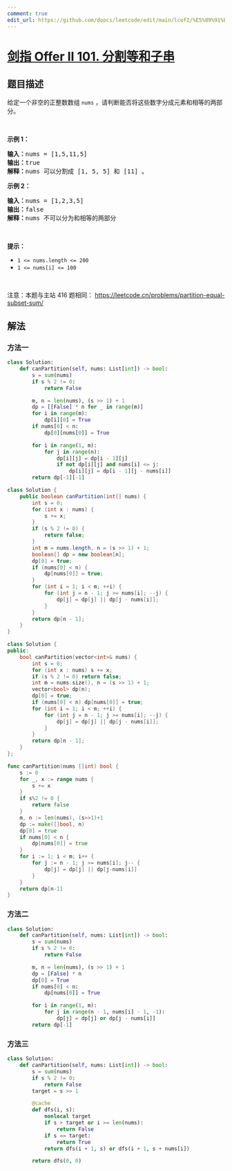 ```yaml
---
comment: true
edit_url: https://github.com/doocs/leetcode/edit/main/lcof2/%E5%89%91%E6%8C%87%20Offer%20II%20101.%20%E5%88%86%E5%89%B2%E7%AD%89%E5%92%8C%E5%AD%90%E4%B8%B2/README.md
---
```


# [剑指 Offer II 101. 分割等和子串](https://leetcode.cn/problems/NUPfPr)

## 题目描述

<!-- 这里写题目描述 -->

<p>给定一个非空的正整数数组 <code>nums</code> ，请判断能否将这些数字分成元素和相等的两部分。</p>

<p>&nbsp;</p>

<p><strong>示例&nbsp;1：</strong></p>

<pre>
<strong>输入：</strong>nums = [1,5,11,5]
<strong>输出：</strong>true
<strong>解释：</strong>nums<strong> </strong>可以分割成 [1, 5, 5] 和 [11] 。</pre>

<p><strong>示例&nbsp;2：</strong></p>

<pre>
<strong>输入：</strong>nums = [1,2,3,5]
<strong>输出：</strong>false
<strong>解释：</strong>nums<strong> </strong>不可以分为和相等的两部分
</pre>

<p>&nbsp;</p>

<p><meta charset="UTF-8" /></p>

<p><strong>提示：</strong></p>

<ul>
	<li><code>1 &lt;= nums.length &lt;= 200</code></li>
	<li><code>1 &lt;= nums[i] &lt;= 100</code></li>
</ul>

<p>&nbsp;</p>

<p><meta charset="UTF-8" />注意：本题与主站 416&nbsp;题相同：&nbsp;<a href="https://leetcode.cn/problems/partition-equal-subset-sum/">https://leetcode.cn/problems/partition-equal-subset-sum/</a></p>

## 解法

### 方法一

<!-- tabs:start -->

```python
class Solution:
    def canPartition(self, nums: List[int]) -> bool:
        s = sum(nums)
        if s % 2 != 0:
            return False

        m, n = len(nums), (s >> 1) + 1
        dp = [[False] * n for _ in range(m)]
        for i in range(m):
            dp[i][0] = True
        if nums[0] < n:
            dp[0][nums[0]] = True

        for i in range(1, m):
            for j in range(n):
                dp[i][j] = dp[i - 1][j]
                if not dp[i][j] and nums[i] <= j:
                    dp[i][j] = dp[i - 1][j - nums[i]]
        return dp[-1][-1]
```

```java
class Solution {
    public boolean canPartition(int[] nums) {
        int s = 0;
        for (int x : nums) {
            s += x;
        }
        if (s % 2 != 0) {
            return false;
        }
        int m = nums.length, n = (s >> 1) + 1;
        boolean[] dp = new boolean[n];
        dp[0] = true;
        if (nums[0] < n) {
            dp[nums[0]] = true;
        }
        for (int i = 1; i < m; ++i) {
            for (int j = n - 1; j >= nums[i]; --j) {
                dp[j] = dp[j] || dp[j - nums[i]];
            }
        }
        return dp[n - 1];
    }
}
```

```cpp
class Solution {
public:
    bool canPartition(vector<int>& nums) {
        int s = 0;
        for (int x : nums) s += x;
        if (s % 2 != 0) return false;
        int m = nums.size(), n = (s >> 1) + 1;
        vector<bool> dp(n);
        dp[0] = true;
        if (nums[0] < n) dp[nums[0]] = true;
        for (int i = 1; i < m; ++i) {
            for (int j = n - 1; j >= nums[i]; --j) {
                dp[j] = dp[j] || dp[j - nums[i]];
            }
        }
        return dp[n - 1];
    }
};
```

```go
func canPartition(nums []int) bool {
	s := 0
	for _, x := range nums {
		s += x
	}
	if s%2 != 0 {
		return false
	}
	m, n := len(nums), (s>>1)+1
	dp := make([]bool, n)
	dp[0] = true
	if nums[0] < n {
		dp[nums[0]] = true
	}
	for i := 1; i < m; i++ {
		for j := n - 1; j >= nums[i]; j-- {
			dp[j] = dp[j] || dp[j-nums[i]]
		}
	}
	return dp[n-1]
}
```

<!-- tabs:end -->

### 方法二

<!-- tabs:start -->

```python
class Solution:
    def canPartition(self, nums: List[int]) -> bool:
        s = sum(nums)
        if s % 2 != 0:
            return False

        m, n = len(nums), (s >> 1) + 1
        dp = [False] * n
        dp[0] = True
        if nums[0] < n:
            dp[nums[0]] = True

        for i in range(1, m):
            for j in range(n - 1, nums[i] - 1, -1):
                dp[j] = dp[j] or dp[j - nums[i]]
        return dp[-1]
```

<!-- tabs:end -->

### 方法三

<!-- tabs:start -->

```python
class Solution:
    def canPartition(self, nums: List[int]) -> bool:
        s = sum(nums)
        if s % 2 != 0:
            return False
        target = s >> 1

        @cache
        def dfs(i, s):
            nonlocal target
            if s > target or i >= len(nums):
                return False
            if s == target:
                return True
            return dfs(i + 1, s) or dfs(i + 1, s + nums[i])

        return dfs(0, 0)
```

<!-- tabs:end -->

<!-- end -->
